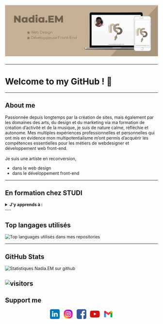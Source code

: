<!--START_SECTION: baner-->
# ![nadiaprojets](https://github.com/nadiaprojets/nadiaprojets/blob/main/nadia-baner.jpg)
<!--END_SECTION: Baner-->
---

# Welcome to my GitHub ! 👋
---
<!--START_SECTION: About me-->
## About me
Passionnée depuis longtemps par la création de sites, mais également par les domaines des arts, du design et du marketing via ma formation de création d’activité et de la musique, je suis de nature calme, réfléchie et autonome. Mes multiples expériences professionnelles et personnelles qui ont mis en évidence mon multipotentialisme m’ont permis d’acquérir les compétences essentielles pour les métiers de webdesigner et développement web front-end.<br/>  
Je suis une artiste en reconversion,
- dans le web design 
- dans le développement front-end
<!--END_SECTION: About me-->
---

<!--START_SECTION: Formation-->
## En formation chez STUDI
<details>
 <summary><strong>J'y apprends à : </strong></summary>
   - Analyser les besoins à partir d’un cahier des charges<br/>
   - Découper et intégrer une maquette graphique en HTML5<br/> 
   - Maîtriser les bases de l’UX Design<br/> 
   - Réaliser des interfaces web statiques et adaptables<br/> 
   - Respect des standards du web et des normes en vigueur<br/> 
   - Mettre en forme des pages web avec CSS3<br/>
   - Concevoir et développer des applications et sites Web modernes et dynamiques<br/>
   - Créer et administrer une base de données<br/>
   - Développer des sites web dynamiques avec PHP<br/>
   - Optimiser le référencement naturel<br/>
   - Utiliser Git et Github pour gérer son code source<br/>
   - Dynamiser des pages web en Javascript<br/>
   - Programmer en asynchrone avec AJAX<br/>
   - Créer une application web avec React.js<br/>
   - Créer une application web avec le framework Symfony<br/>
   - Développer une application mobile avec React Native<br/>
   - Se connecter et communiquer avec une API<br/>
   - Comprendre l’architecture MVVM<br/>
   - Concevoir un site avec le CMS Wordpress et le personnaliser
</details>
<!--END_SECTION: Formation-->
---

## Top langages utilisés
<div>
  <img width="" src="https://github-readme-stats.vercel.app/api/top-langs/?username=nadiaprojets&layout=compact&hide_title=1&card_width=300" alt="Top languages utilisés dans mes repositories" />
</div>

---

## GitHub Stats
![Statistiques Nadia.EM sur github](https://github-readme-stats.vercel.app/api?username=nadiaprojets&show_icons=true&hide=["prs","issues","contribs"])

![visitors](https://visitor-badge.glitch.me/badge?page_id=nadiaprojets&left_color=green&right_color=red)
---

## Support me
<p align='center'>
  <a href="https://www.linkedin.com/in/nadiaessama/"><img height="32" src="https://github.com/nadiaprojets/nadiaprojets/blob/main/linkedin_icon.png?raw=true"></a>&nbsp;&nbsp;
  <a href="https://www.instagram.com/nadiaessdesign/"><img height="32" src="https://github.com/nadiaprojets/nadiaprojets/blob/main/instagram_icon.png?raw=true"></a>&nbsp;&nbsp;
  <a href="https://www.facebook.com/nadiaessdesign/"><img height="32" src="https://github.com/nadiaprojets/nadiaprojets/blob/main/facebook_icon.png?raw=true"></a>&nbsp;&nbsp;
  <a href="https://www.youtube.com/@nadiaEM"><img height="32" src="https://github.com/nadiaprojets/nadiaprojets/blob/main/Youtube_icon.png?raw=true"></a>&nbsp;&nbsp;
  <a href="mailto:nadiaess.design@gmail.com"><img height="32" src="https://github.com/nadiaprojets/nadiaprojets/blob/main/gmail_icon.png?raw=true"></a>
</p>
